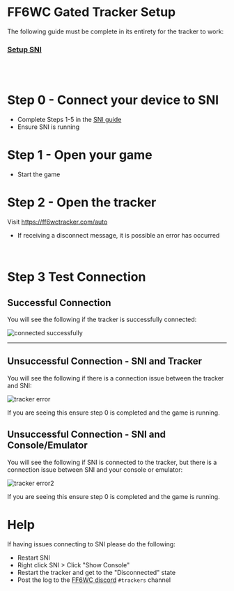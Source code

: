 # FF6WC Gated Tracker Setup
The following guide must be complete in its entirety for the tracker to work: 

### [Setup SNI](./sni.md)
<br>
<br>

# Step 0 - Connect your device to SNI
- Complete Steps 1-5 in the [SNI guide](./sni.md)
- Ensure SNI is running

# Step 1 - Open your game
- Start the game

# Step 2 - Open the tracker
Visit https://ff6wctracker.com/auto
- If receiving a disconnect message, it is possible an error has occurred

<br>

# Step 3 Test Connection
## Successful Connection 
You will see the following if the tracker is successfully connected: 

![connected successfully](https://imgur.com/Ym9pCDm.png)

---------------

## Unsuccessful Connection - SNI and Tracker

 You will see the following if there is a connection issue between the tracker and SNI: 
 
 ![tracker error](https://imgur.com/op8MxPL.png)

If you are seeing this ensure step 0 is completed and the game is running.


## Unsuccessful Connection - SNI and Console/Emulator

 You will see the following if SNI is connected to the tracker, but there is a connection issue between SNI and your console or emulator: 
 
 ![tracker error2](https://i.imgur.com/diMAeU7.png)

If you are seeing this ensure step 0 is completed and the game is running.

# Help
If having issues connecting to SNI please do the following:

- Restart SNI
- Right click SNI > Click "Show Console"
- Restart the tracker and get to the "Disconnected" state
- Post the log to the [FF6WC discord](https://ff6wc.com/discord) `#trackers` channel
